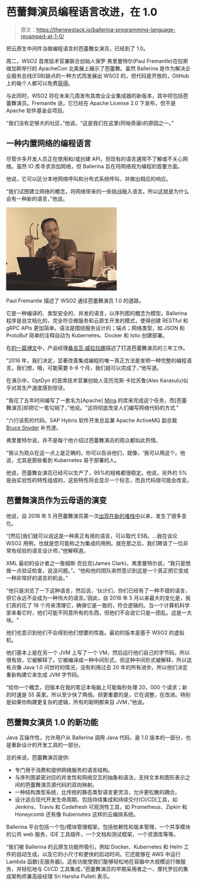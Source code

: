 # 芭蕾舞演员编程语言改进，在 1.0

> 原文：<https://thenewstack.io/ballerina-programming-language-revamped-at-1-0/>

把云原生中间件当做编程语言的芭蕾舞女演员，已经到了 1.0。

周二，WSO2 首席技术官兼联合创始人保罗·弗里曼特尔(Paul Fremantle)在拉斯维加斯举行的 ApacheCon 北美展上展示了芭蕾舞。虽然 Ballerina 是作为解决企业服务总线(ESB)缺点的一种方式而发展出 WSO2 的，但代码是开放的，GitHub 上的每个人都可以免费[获得](https://github.com/ballerina-platform/ballerina-lang)。

与此同时，WSO2 将在未来几周发布其商业企业集成器的新版本，其中将包括芭蕾舞演员。Fremantle 说，它已经在 Apache License 2.0 下发布，但不是 Apache 软件基金会项目。

“我们没有足够大的社区，”他说。“这是我们在这里(阿帕奇康)的原因之一。”

## 一种内置网络的编程语言

尽管许多开发人员正在使用和/或创建 API，但现有的语言通常不了解或不关心网络。虽然 IO 库寻求添加网络，但 Ballerina 旨在将网络视为编程的首要方面。

他说，它可以区分本地网络呼叫和分布式系统呼叫，并做出相应的响应。

“我们试图建立网络的概念，将网络带来的一些挑战融入语言。所以这就是为什么会有一种新的语言，”他说。

![Paul Fremantle at ApacheCon North America 2019](img/58f35be078193b1ef8c50d161effedd7.png)

Paul Fremantle 描述了 WSO2 通往芭蕾舞演员 1.0 的道路。

它是一种编译的、类型安全的、并发的语言，以序列图的概念为模型。Ballerina 程序是自文档化的，完全符合微服务和云原生开发的模式，使得创建 RESTful 和 gRPC APIs 更加简单。语法是围绕服务设计的；端点；网络类型，如 JSON 和 ProtoBuf 简单的注释自动为 Kubernetes、Docker 和 Istio 创建部署。

在[的一篇博文](https://blog.ballerina.io/posts/annoucing-1.0.0/)中，产品经理[桑吉瓦·威拉拉娜](https://twitter.com/sanjiva?ref_src=twsrc%5Egoogle%7Ctwcamp%5Eserp%7Ctwgr%5Eauthor)描述了打造芭蕾舞演员的三年工作。

“2016 年，我们决定，显著改善集成编程的唯一真正方法是发明一种完整的编程语言。我们想，哦，可能需要 6-8 个月，我们就可以完成了，”他写道。

在演示中，OptDyn 的首席技术官兼创始人亚历克斯·卡拉苏鲁(Alex Karasulu)似乎对其生产速度感到惊讶。

“我花了五年时间编写了一套名为[Apache] [Mina](https://mina.apache.org/mina-project/index.html) 的库来完成这个任务，而[芭蕾舞演员]却把它一笔勾销了，”他说。"这将彻底改变人们编写网络代码的方式."

“六行该死的代码。SAP Hybris 软件开发总监兼 Apache ActiveMQ 副总裁 [Bruce Snyder](https://www.linkedin.com/in/brucesnyder/) 补充道。

弗里曼特尔说，并不是每个他介绍过芭蕾舞演员的观众都如此热情。

“我认为观众在这一点上是正确的。你可以告诉他们，就像，'我可以用这个。他说，尤其是那些看到 Kubernetes 易于部署的人。

他说，芭蕾舞女演员已经可以生产了，95%的规格都很稳定。他说，另外的 5%是由实验性的特性组成的，这些特性将会显示一个标志，而且代码很可能会改变。

## 芭蕾舞演员作为云母语的演变

他说，自 2018 年 5 月芭蕾舞演员第一次[出现在新的堆栈中](https://thenewstack.io/ballerina-an-api-first-programming-language/)以来，发生了很多变化。

“[然后]我们就可以说这是一种真正有用的语言，可以取代 ESB。…我在谈论 WSO2 用例，也就是您可能称之为集成的用例。就在那之后，我们聘请了一位非常有经验的语言设计师，”他解释道。

XML 最初的设计者之一詹姆斯·克拉克(James Clark)，弗里曼特尔说，“我只是想做一点验证检查，说没问题。”。“他和他的团队突然意识到这是一个真正把它变成一种非常好的语言的机会。”

“他只是浏览了一下这种语言，然后说，‘伙计们，你们已经有了一种不错的语言，但它永远不会成为一种伟大的语言。’因此，自 2018 年 5 月以来最大的变化是，我们真的花了 18 个月来清理它，确保它是一致的，符合逻辑的。当一个计算机科学家来看它时，他们可能不同意所有的东西，但他们不会说它只是一团乱。这是一大块。"

他们也意识到他们不会得到他们想要的性能。最初的版本是基于 WSO2 的虚拟机。

他们基本上是在另一个 JVM 上写了一个 VM，然后运行他们自己的字节码，所以很有效，它被解释了。它被编译成一种中间形式，但这种中间形式被解释，所以这有点像 Java 1.0 问世时的情况，没有利用过去 20 年的所有进步。所以他们决定重新构建它来生成 JVM 字节码。

“给你一个概念，旧版本在我的笔记本电脑上可能每秒处理 20，000 个请求；新的时速是 55 英里。所以至少快了两倍。但更重要的是，它在调整，在改进。特别是如果你构建更复杂的逻辑，所有的聪明都来自 JVM，”他说。

## 芭蕾舞女演员 1.0 的新功能

Java 互操作性，允许用户从 Ballerina 调用 Java 代码，是 1.0 版本的一部分，也是重新设计的开发工具的一部分。

总的来说，芭蕾舞演员提供:

*   专门用于消费和提供网络服务的语言结构。
*   与序列图紧密对应的并发性和网络交互的抽象和语法，支持文本和图形表示之间的芭蕾舞演员源代码的双向映射。
*   一种结构类型系统，比传统的静态类型语言更灵活，允许更松散的耦合。
*   设计适合现代开发生命周期，包括持续集成和持续交付(CI/CD)工具，如 Jenkins、Travis 和 Codefresh 可观测性工具，如 Prometheus、Zipkin 和 Honeycomb 还有像 Kubernetes 这样的云编排系统。

Ballerina 平台包括一个包/模块管理框架，包括依赖性和版本管理，一个共享模块的公共 web 服务，IDE 工具插件，一个文档和测试框架，一个资源库等等。

“我们被 Ballerina 的云原生功能所吸引，例如 Docker、Kubernetes 和 Helm 工件的自动生成，以及它的小尺寸和更快的启动时间。它还能够在 AWS 中运行 Lambda 函数(无服务器)。这些功能使我们能够轻松地在容器中大规模运行微服务，并轻松地与 CI/CD 工具集成，”芭蕾舞演员的早期采用者之一、摩托罗拉的集成架构师兼高级经理 Sri Harsha Pulleti 表示。

<svg xmlns:xlink="http://www.w3.org/1999/xlink" viewBox="0 0 68 31" version="1.1"><title>Group</title> <desc>Created with Sketch.</desc></svg>